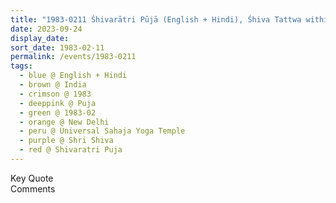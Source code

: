 ```yaml
---
title: "1983-0211 Śhivarātri Pūjā (English + Hindi), Śhiva Tattwa within Us and No Alternatives to Your Mother's Ideas, Universal Sahaja Yoga Temple, Āśhram, 78 Kṛiṣhṇa Nagar, Safdarjung Enclave, New Delhi, India"
date: 2023-09-24
display_date: 
sort_date: 1983-02-11
permalink: /events/1983-0211
tags:
  - blue @ English + Hindi
  - brown @ India
  - crimson @ 1983
  - deeppink @ Puja
  - green @ 1983-02
  - orange @ New Delhi
  - peru @ Universal Sahaja Yoga Temple
  - purple @ Shri Shiva 
  - red @ Shivaratri Puja
---
```


<wave-list>
  <list-title color="green" width="75">Key Quote</list-title>
  <list-item color="BlanchedAlmond"  width="200"></list-item>
  <list-item color="Lavender"></list-item>
  <list-item color="BlanchedAlmond"></list-item>
</wave-list>

<br>

<wave-list>
  <list-title color="green" width="75">Comments</list-title>
  <list-item color="BlanchedAlmond"  width="200"></list-item>
  <list-item color="Lavender"></list-item>
  <list-item color="BlanchedAlmond"></list-item>
</wave-list>